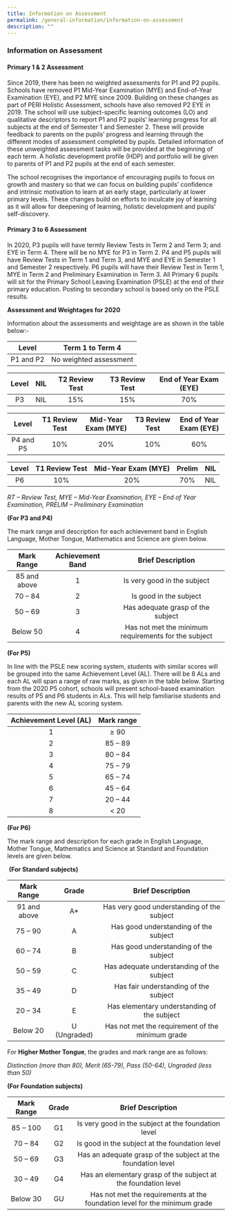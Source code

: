 ```yaml
---
title: Information on Assessment
permalink: /general-information/information-on-assessment
description: ""
---
```

### Information on Assessment

#### Primary 1 & 2 Assessment

Since 2019, there has been no weighted assessments for P1 and P2 pupils. Schools have removed P1 Mid-Year Examination (MYE) and End-of-Year Examination (EYE), and P2 MYE since 2009. Building on these changes as part of PERI Holistic Assessment, schools have also removed P2 EYE in 2019. The school will use subject-specific learning outcomes (LO) and qualitative descriptors to report P1 and P2 pupils’ learning progress for all subjects at the end of Semester 1 and Semester 2. These will provide feedback to parents on the pupils’ progress and learning through the different modes of assessment completed by pupils. Detailed information of these unweighted assessment tasks will be provided at the beginning of each term. A holistic development profile (HDP) and portfolio will be given to parents of P1 and P2 pupils at the end of each semester.

The school recognises the importance of encouraging pupils to focus on growth and mastery so that we can focus on building pupils’ confidence and intrinsic motivation to learn at an early stage, particularly at lower primary levels. These changes build on efforts to inculcate joy of learning as it will allow for deepening of learning, holistic development and pupils’ self-discovery.

#### Primary 3 to 6 Assessment

In 2020, P3 pupils will have termly Review Tests in Term 2 and Term 3; and EYE in Term 4. There will be no MYE for P3 in Term 2. P4 and P5 pupils will have Review Tests in Term 1 and Term 3, and MYE and EYE in Semester 1 and Semester 2 respectively. P6 pupils will have their Review Test in Term 1, MYE in Term 2 and Preliminary Examination in Term 3. All Primary 6 pupils will sit for the Primary School Leaving Examination (PSLE) at the end of their primary education. Posting to secondary school is based only on the PSLE results.

**Assessment and Weightages for 2020**

Information about the assessments and weightage are as shown in the table below:-

| Level | Term 1 to Term 4 |
|:---:|:---:|
| P1 and P2 | No weighted assessment |


| Level | NIL | T2 Review Test | T3 Review Test | End of Year Exam (EYE) |
|:---:|:---:|:---:|:---:|:---:|
| P3 | NIL | 15% | 15% | 70% |

| Level | T1 Review Test | Mid-Year Exam (MYE) | T3 Review Test | End of Year Exam (EYE) |
|:---:|:---:|:---:|:---:|:---:|
| P4 and P5| 10% | 20% | 10% | 60% |

| Level | T1 Review Test | Mid-Year Exam (MYE) | Prelim | NIL |
|:---:|:---:|:---:|:---:|:---:|
| P6 | 10% | 20% | 70% | NIL |

*RT – Review Test, MYE – Mid-Year Examination, EYE – End of Year Examination, PRELIM – Preliminary Examination*

**(For P3 and P4)**

The mark range and description for each achievement band in English Language, Mother Tongue, Mathematics and Science are given below.

| Mark Range | Achievement Band | Brief Description |
|:---:|:---:|:---:|
| 85 and above | 1 | Is very good in the subject |
| 70 – 84 | 2 | Is good in the subject |
| 50 – 69 | 3 | Has adequate grasp of the subject |
| Below 50 | 4 | Has not met the minimum requirements for the subject |

**(For P5)**

In line with the PSLE new scoring system, students with similar scores will be grouped into the same Achievement Level (AL). There will be 8 ALs and each AL will span a range of raw marks, as given in the table below. Starting from the 2020 P5 cohort, schools will present school-based examination results of P5 and P6 students in ALs. This will help familiarise students and parents with the new AL scoring system.

| Achievement Level (AL) | Mark range |
|:---:|:---:|
| 1 | ≥ 90 |
| 2 | 85 – 89 |
| 3 | 80 – 84 |
| 4 | 75 – 79 |
| 5 | 65 – 74 |
| 6 | 45 – 64 |
| 7 | 20 – 44 |
| 8 | < 20 |

**(For P6)**

The mark range and description for each grade in English Language, Mother Tongue, Mathematics and Science at Standard and Foundation levels are given below.

 **(For Standard subjects)**
 
 | Mark Range | Grade | Brief Description |
|:---:|:---:|:---:|
| 91 and above | A* | Has very good understanding of the subject |
| 75 – 90 | A | Has good understanding of the subject |
| 60 – 74 | B | Has good understanding of the subject |
| 50 – 59 | C | Has adequate understanding of the subject |
| 35 – 49 | D | Has fair understanding of the subject |
| 20 – 34 | E | Has elementary understanding of the subject |
| Below 20 | U (Ungraded) | Has not met the requirement of the minimum grade |

For **Higher Mother Tongue**, the grades and mark range are as follows:

*Distinction (more than 80), Merit (65-79), Pass (50-64), Ungraded (less than 50)*

**(For Foundation subjects)**

| Mark Range | Grade | Brief Description |
|:---:|:---:|:---:|
| 85 – 100 | G1 | Is very good in the subject at the foundation level |
| 70 – 84 | G2 | Is good in the subject at the foundation level |
| 50 – 69 | G3 | Has an adequate grasp of the subject at the foundation level |
| 30 – 49 | G4 | Has an elementary grasp of the subject at the foundation level |
| Below 30 | GU | Has not met the requirements at the foundation level for the minimum grade |


